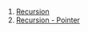 1.  [Recursion](http://www.exforsys.com/tutorials/c-language/c-pointers.html)
2.  [Recursion - Pointer](http://en.wikipedia.org/wiki/Pointer_%28computer_science%29)
